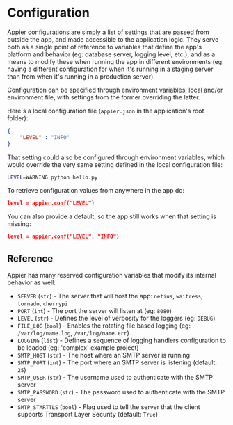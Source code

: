 # Configuration

Appier configurations are simply a list of settings that are passed from outside the app,
and made accessible to the application logic. They serve both as a single point of 
reference to variables that define the app's platform and behavior (eg: database
server, logging level, etc.), and as a means to modify these when running the app in
different environments (eg: having a different configuration for when it's running
in a staging server than from when it's running in a production server).

Configuration can be specified through environment variables, local and/or environment 
file, with settings from the former overriding the latter.

Here's a local configuration file (`appier.json` in the application's root folder):

```json
{
    "LEVEL" : "INFO"
}
```

That setting could also be configured through environment variables, which would override
the very same setting defined in the local configuration file:

```bash
LEVEL=WARNING python hello.py
```

To retrieve configuration values from anywhere in the app do:

```json
level = appier.conf("LEVEL")
```

You can also provide a default, so the app still works when that setting is missing:

```json
level = appier.conf("LEVEL", "INFO")
```

## Reference

Appier has many reserved configuration variables that modify its internal behavior
as well: 

* `SERVER` (`str`) - The server that will host the app: `netius`, `waitress`, `tornado`, `cherrypi`
* `PORT` (`int`) - The port the server will listen at (eg: `8080`)
* `LEVEL` (`str`) - Defines the level of verbosity for the loggers (eg: `DEBUG`)
* `FILE_LOG` (`bool`) - Enables the rotating file based logging (eg: `/var/log/name.log`, 
`/var/log/name.err`)
* `LOGGING` (`list`) - Defines a sequence of logging handlers configuration to be loaded 
(eg: 'complex' example project)
* `SMTP_HOST` (`str`) - The host where an SMTP server is running
* `SMTP_PORT` (`int`) - The port where an SMTP server is listening (default: `25`)
* `SMTP_USER` (`str`) - The username used to authenticate with the SMTP server
* `SMTP_PASSWORD` (`str`) - The password used to authenticate with the SMTP server
* `SMTP_STARTTLS` (`bool`) - Flag used to tell the server that the client supports Transport 
Layer Security (default: `True`)
